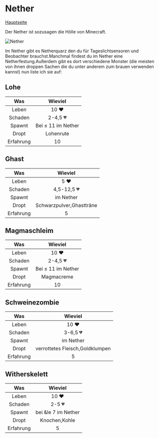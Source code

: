 # Nether

[Hauptseite](README.md)

Der Nether ist sozusagen die Hölle von Minecraft.

![Nether](https://gamepedia.cursecdn.com/minecraft_de_gamepedia/thumb/a/a3/Nether_Bild.png/450px-Nether_Bild.png?version=f740efd3f1e91412463bb4f4a06eb572)

Im Nether gibt es Netherquarz den du für Tageslichtsensoren und Beobachter brauchst.Manchmal findest du im Nether eine Netherfestung.Außerdem gibt es dort verschiedene Monster (die meisten von ihnen droppen Sachen die du unter anderem zum brauen verwenden kannst) nun liste ich sie auf:

## Lohe
| Was           | Wieviel       |
|:-------------:|:-------------:|
| Leben         | 10 ❤         |
| Schaden       | 2-4,5 💔      |
| Spawnt        | Bei &le; 11 im Nether   |
| Dropt         | Lohenrute     |
| Erfahrung     | 10            |

## Ghast

| Was           | Wieviel       |
|:-------------:|:-------------:|
| Leben         | 5 ❤          |
| Schaden       | 4,5-12,5 💔   |
| Spawnt        | im Nether     |
| Dropt         | Schwarzpulver,Ghastträne|
| Erfahrung     | 5             |

## Magmaschleim

| Was           | Wieviel       |
|:-------------:|:-------------:|
| Leben         | 10 ❤         |
| Schaden       | 2-4,5 💔      |
| Spawnt        | Bei &le; 11 im Nether|
| Dropt         | Magmacreme    |
| Erfahrung     | 10            |


## Schweinezombie

| Was           | Wieviel       |
|:-------------:|:-------------:|
| Leben         | 10 ❤         |
| Schaden       | 3-6,5 💔      |
| Spawnt        | im Nether     |
| Dropt         | verrottetes Fleisch,Goldklumpen|
| Erfahrung     | 5             |

## Witherskelett

| Was           | Wieviel       |
|:-------------:|:-------------:|
| Leben         | 10 ❤         |
| Schaden       | 2-5 💔        |
| Spawnt        | bei &le 7 im Nether|
| Dropt         | Knochen,Kohle |
| Erfahrung     | 5             |
